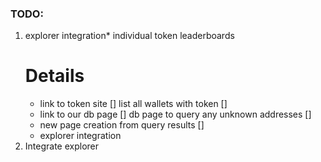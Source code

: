 ### TODO:

1. explorer integration\* individual token leaderboards
   # Details
   - link to token site []
     list all wallets with token []
   - link to our db page []
     db page to query any unknown addresses []
   - new page creation from query results []
   - explorer integration
2. Integrate explorer
